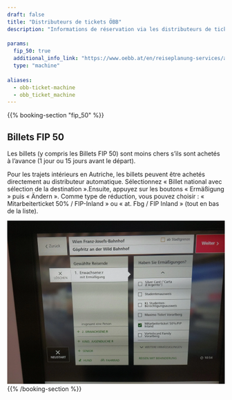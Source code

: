 ```yaml
---
draft: false
title: "Distributeurs de tickets ÖBB"
description: "Informations de réservation via les distributeurs de tickets ÖBB."

params:
  fip_50: true
  additional_info_link: "https://www.oebb.at/en/reiseplanung-services/am-bahnhof/ticketautomat"
  type: "machine"

aliases:
  - obb-ticket-machine
  - obb_ticket_machine
---
```


{{% booking-section "fip_50" %}}

## Billets FIP 50

Les billets (y compris les Billets FIP 50) sont moins chers s’ils sont achetés à l’avance (1 jour ou 15 jours avant le départ).

Pour les trajets intérieurs en Autriche, les billets peuvent être achetés directement au distributeur automatique. Sélectionnez « Billet national avec sélection de la destination ».Ensuite, appuyez sur les boutons « Ermäßigung » puis « Ändern ». Comme type de réduction, vous pouvez choisir : « Mitarbeiterticket 50% / FIP-Inland » ou « at. Fbg / FIP Inland » (tout en bas de la liste).

![Billets FIP 50 aux distributeurs automatiques ÖBB](oebb-ticket-machine.webp)
{{% /booking-section %}}
